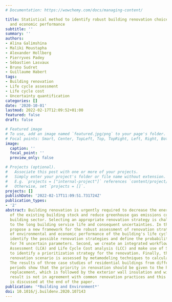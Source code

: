 ```yaml
---
# Documentation: https://wowchemy.com/docs/managing-content/

title: Statistical method to identify robust building renovation choices for environmental
  and economic performance
subtitle: ''
summary: ''
authors:
- Alina Galimshina
- Maliki Moustapha
- Alexander Hollberg
- Pierryves Padey
- Sébastien Lasvaux
- Bruno Sudret
- Guillaume Habert
tags:
- Building renovation
- Life cycle assessment
- Life cycle cost
- Uncertainty quantification
categories: []
date: '2020-10-01'
lastmod: 2022-02-17T12:09:52+01:00
featured: false
draft: false

# Featured image
# To use, add an image named `featured.jpg/png` to your page's folder.
# Focal points: Smart, Center, TopLeft, Top, TopRight, Left, Right, BottomLeft, Bottom, BottomRight.
image:
  caption: ''
  focal_point: ''
  preview_only: false

# Projects (optional).
#   Associate this post with one or more of your projects.
#   Simply enter your project's folder or file name without extension.
#   E.g. `projects = ["internal-project"]` references `content/project/deep-learning/index.md`.
#   Otherwise, set `projects = []`.
projects: []
publishDate: '2022-02-17T11:09:51.731724Z'
publication_types:
- '2'
abstract: Building renovation is urgently required to decrease the energy consumption
  of the existing building stock and reduce greenhouse gas emissions coming from the
  building sector. Selecting an appropriate renovation strategy is challenging due
  to the long building service life and consequent uncertainties. In this paper, we
  propose a new framework for the robust assessment of renovation strategies in terms
  of environmental and economic performance of the building's life cycle. First, we
  identify the possible renovation strategies and define the probability distributions
  for 74 uncertain parameters. Second, we create an integrated workflow for Life Cycle
  Assessment (LCA) and Life Cycle Cost analysis (LCC) and make use of Sobol' indices
  to identify a prioritization strategy for the renovation. Finally, the selected
  renovation scenario is assessed by metamodeling techniques to calculate its robustness.
  The results of three case studies of residential buildings from different construction
  periods show that the priority in renovation should be given to the heating system
  replacement, which is followed by the exterior wall insulation and windows. This
  result is not in agreement with common renovation practices and this discrepancy
  is discussed at the end of the paper.
publication: '*Building and Environment*'
doi: 10.1016/j.buildenv.2020.107143
---
```


